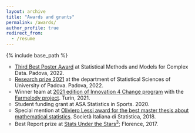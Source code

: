```yaml
---
layout: archive
title: "Awards and grants"
permalink: /awards/
author_profile: true
redirect_from:
  - /resume
---
```


{% include base_path %}

<style type="text/css">
    a.typeA:hover {text-decoration: underline;}
</style>


<ul style="list-style-type:circle;"> 
<li> <a class="typeA" href="https://800years.stat.unipd.it/?page_id=15">Third Best Poster Award</a> at Statistical Methods and Models for Complex Data. Padova, 2022.</li>
<li> <a class="typeA" href="https://stat.unipd.it/premio-alla-ricerca-2021-research-prize-2021">Research prize 2021</a> at the department of Statistical Sciences of University of Padova. Padova, 2022.</li>
<!-- <li> <a class="typeA" href="https://isbawebmaster.github.io/ISBA2022/"> ISBA 2022 World Meeting</a> travel award. International Society for Bayesian Analysis, 2022.</li> -->
<li> Winner team at <a class="typeA" href="https://www.innovation4change.eu/edition-2021/">2021 edition of Innovation 4 Change program</a> with the <a class="typeA" href="https://farmelody.com/">Farmelody project</a>. Turin, 2021.</li>
<li> Student funding grant at ASA Statistics in Sports. 2020.</li>
<li> Special mention at <a class="typeA" href="https://www.sis-statistica.it/index.php?p=9928&l=ita/">Oliviero Lessi award for the best master thesis about mathematical statistics</a>. Società Italiana di Statistica, 2018.</li>
<li> Best Report prize at <a class="typeA" href="http://local.disia.unifi.it/sus3/">Stats Under the Stars<sup>3</sup></a>; Florence, 2017.</li>
</ul>
  
  
